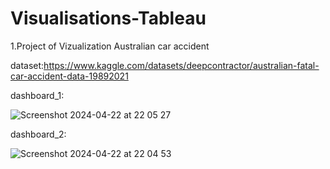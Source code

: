 # Visualisations-Tableau

1.Project of Vizualization Australian car accident

   dataset:https://www.kaggle.com/datasets/deepcontractor/australian-fatal-car-accident-data-19892021

   dashboard_1:


   ![Screenshot 2024-04-22 at 22 05 27](https://github.com/mateusz0616/Visualisations-Tableau/assets/120175731/99f99577-fde7-441b-a282-da7fc12efba1)





   dashboard_2:

      
   ![Screenshot 2024-04-22 at 22 04 53](https://github.com/mateusz0616/Visualisations-Tableau/assets/120175731/4b3d042a-4d45-4feb-9656-88b30d6c4195)
